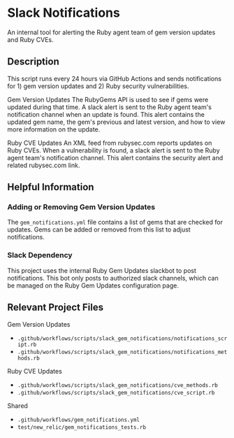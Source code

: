 # Slack Notifications

An internal tool for alerting the Ruby agent team of gem version updates and Ruby CVEs. 

## Description

This script runs every 24 hours via GitHub Actions and sends notifications for 1) gem version updates and 2) Ruby security vulnerabilities.

Gem Version Updates
The RubyGems API is used to see if gems were updated during that time. A slack alert is sent to the Ruby agent team's notification channel when an update is found. This alert contains the updated gem name, the gem's previous and latest version, and how to view more information on the update.

Ruby CVE Updates
An XML feed from rubysec.com reports updates on Ruby CVEs. When a vulnerability is found, a slack alert is sent to the Ruby agent team's notification channel. This alert contains the security alert and related rubysec.com link.
## Helpful Information

### Adding or Removing Gem Version Updates

The `gem_notifications.yml` file contains a list of gems that are checked for updates. Gems can be added or removed from this list to adjust notifications.

### Slack Dependency

This project uses the internal Ruby Gem Updates slackbot to post notifications. This bot only posts to authorized slack channels, which can be managed on the Ruby Gem Updates configuration page.

## Relevant Project Files

Gem Version Updates
* `.github/workflows/scripts/slack_gem_notifications/notifications_script.rb`
* `.github/workflows/scripts/slack_gem_notifications/notifications_methods.rb`

Ruby CVE Updates
* `.github/workflows/scripts/slack_gem_notifications/cve_methods.rb`
* `.github/workflows/scripts/slack_gem_notifications/cve_script.rb`

Shared
* `.github/workflows/gem_notifications.yml`
* `test/new_relic/gem_notifications_tests.rb`
